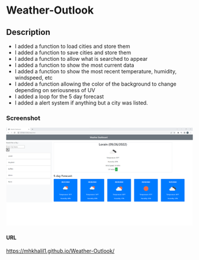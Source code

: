 # Weather-Outlook

## Description
- I added a function to load cities and store them
- I added a function to save cities and store them
- I added a function to allow what is searched to appear
- I added a function to show the most current data
- I added a function to show the most recent temperature, humidity, windspeed, etc
- I added a function allowing the color of the background to change depending on seriousness of UV
- I added a loop for the 5 day forecast
- I added a alert system if anything but a city was listed.
### Screenshot
![This is a screenshot of the webpage](./assets/images/Weather.png)
#### URL
https://mhkhalil1.github.io/Weather-Outlook/